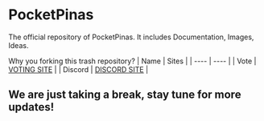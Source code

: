 # PocketPinas
The official repository of PocketPinas. It includes Documentation, Images, Ideas.

Why you forking this trash repository?
| Name | Sites |
| ---- | ---- |
| Vote | [VOTING SITE](https://minecraftpocket-servers.com/server/90308/vote/) |
| Discord | [DISCORD SITE](https://discord.gg/Y7zvgFj) |

## We are just taking a break, stay tune for more updates!

